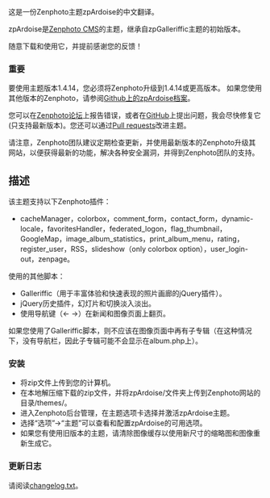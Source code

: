 这是一份Zenphoto主题zpArdoise的中文翻译。

zpArdoise是[Zenphoto CMS](http://www.zenphoto.org)的主题，继承自zpGalleriffic主题的初始版本。

随意下载和使用它，并提前感谢您的反馈！

### 重要
要使用主题版本1.4.14，您必须将Zenphoto升级到1.4.14或更高版本。
如果您使用其他版本的Zenphoto，请参阅[Github上的zpArdoise档案](https://github.com/vincent3569/zpArdoise/releases)。

您可以在[Zenphoto论坛](http://www.zenphoto.org/support/)上报告错误，或者在[GitHub](https://github.com/vincent3569/zpArdoise/issues)上提出问题，我会尽快修复它(只支持最新版本)。您还可以通过[Pull requests](https://github.com/vincent3569/zpArdoise/pulls)改进主题。

请注意，Zenphoto团队建议定期检查更新，并使用最新版本的Zenphoto升级其网站，以便获得最新的功能，解决各种安全漏洞，并得到Zenphoto团队的支持。

描述
-----------

该主题支持以下Zenphoto插件：
 -  cacheManager，colorbox，comment_form，contact_form，dynamic-locale，favoritesHandler，federated_logon，flag_thumbnail，GoogleMap，image_album_statistics，print_album_menu，rating，register_user，RSS，slideshow（only colorbox option），user_login-out，zenpage。

使用的其他脚本：
 -  Galleriffic（用于丰富体验和快速表现的照片画廊的jQuery插件）。
 -  jQuery历史插件，幻灯片和切换淡入淡出。
 -  使用导航键（← →）在新闻和图像页面上翻页。

如果您使用了Galleriffic脚本，则不应该在图像页面中再有子专辑（在这种情况下，没有导航栏，因此子专辑可能不会显示在album.php上）。

### 安装
 - 将zip文件上传到您的计算机。
 - 在本地解压缩下载的zip文件，并将zpArdoise/文件夹上传到Zenphoto网站的目录/themes/。
 - 进入Zenphoto后台管理，在主题选项卡选择并激活zpArdoise主题。
 - 选择“选项”→“主题”可以查看和配置zpArdoise的可用选项。
 - 如果您有使用旧版本的主题，请清除图像缓存以使用新尺寸的缩略图和图像重新生成它。

### 更新日志
请阅读[changelog.txt](https://github.com/vincent3569/zpArdoise/blob/master/changelog.txt)。
